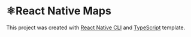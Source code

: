 # ⚛️React Native Maps

This project was created with [React Native CLI](https://reactnative.dev/) and [TypeScript](https://www.typescriptlang.org/) template.